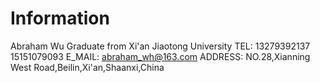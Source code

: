 # Information

Abraham Wu
Graduate from Xi'an Jiaotong University
TEL:
13279392137
15151079093
E_MAIL:
abraham_wh@163.com
ADDRESS:
NO.28,Xianning West Road,Beilin,Xi'an,Shaanxi,China
